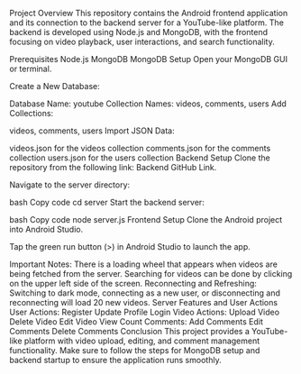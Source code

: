 Project Overview
This repository contains the Android frontend application and its connection to the backend server for a YouTube-like platform. The backend is developed using Node.js and MongoDB, with the frontend focusing on video playback, user interactions, and search functionality.

Prerequisites
Node.js
MongoDB
MongoDB Setup
Open your MongoDB GUI or terminal.

Create a New Database:

Database Name: youtube
Collection Names: videos, comments, users
Add Collections:

videos, comments, users
Import JSON Data:

videos.json for the videos collection
comments.json for the comments collection
users.json for the users collection
Backend Setup
Clone the repository from the following link: Backend GitHub Link.

Navigate to the server directory:

bash
Copy code
cd server
Start the backend server:

bash
Copy code
node server.js
Frontend Setup
Clone the Android project into Android Studio.

Tap the green run button (>) in Android Studio to launch the app.

Important Notes:
There is a loading wheel that appears when videos are being fetched from the server.
Searching for videos can be done by clicking on the upper left side of the screen.
Reconnecting and Refreshing: Switching to dark mode, connecting as a new user, or disconnecting and reconnecting will load 20 new videos.
Server Features and User Actions
User Actions:
Register
Update Profile
Login
Video Actions:
Upload Video
Delete Video
Edit Video
View Count
Comments:
Add Comments
Edit Comments
Delete Comments
Conclusion
This project provides a YouTube-like platform with video upload, editing, and comment management functionality. Make sure to follow the steps for MongoDB setup and backend startup to ensure the application runs smoothly.










